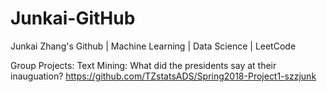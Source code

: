 # Junkai-GitHub
Junkai Zhang's Github | Machine Learning | Data Science | LeetCode

Group Projects:
Text Mining: What did the presidents say at their inauguation?
https://github.com/TZstatsADS/Spring2018-Project1-szzjunk





